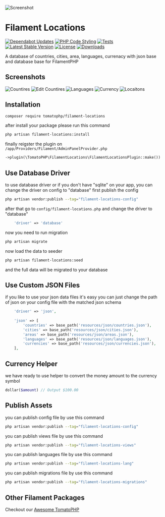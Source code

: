 ![Screenshot](https://raw.githubusercontent.com/tomatophp/filament-locations/master/arts/3x1io-tomato-locations.jpg)

# Filament Locations

[![Dependabot Updates](https://github.com/tomatophp/filament-locations/actions/workflows/dependabot/dependabot-updates/badge.svg)](https://github.com/tomatophp/filament-locations/actions/workflows/dependabot/dependabot-updates)
[![PHP Code Styling](https://github.com/tomatophp/filament-locations/actions/workflows/fix-php-code-styling.yml/badge.svg)](https://github.com/tomatophp/filament-locations/actions/workflows/fix-php-code-styling.yml)
[![Tests](https://github.com/tomatophp/filament-locations/actions/workflows/tests.yml/badge.svg)](https://github.com/tomatophp/filament-locations/actions/workflows/tests.yml)
[![Latest Stable Version](https://poser.pugx.org/tomatophp/filament-locations/version.svg)](https://packagist.org/packages/tomatophp/filament-locations)
[![License](https://poser.pugx.org/tomatophp/filament-locations/license.svg)](https://packagist.org/packages/tomatophp/filament-locations)
[![Downloads](https://poser.pugx.org/tomatophp/filament-locations/d/total.svg)](https://packagist.org/packages/tomatophp/filament-locations)

A database of countries, cities, area, languages, currenacy with json base and database base for FilamentPHP

## Screenshots

![Countires](https://raw.githubusercontent.com/tomatophp/filament-locations/master/arts/country.png)
![Edit Countires](https://raw.githubusercontent.com/tomatophp/filament-locations/master/arts/edit-country.png)
![Languages](https://raw.githubusercontent.com/tomatophp/filament-locations/master/arts/languages.png)
![Currency](https://raw.githubusercontent.com/tomatophp/filament-locations/master/arts/currency.png)
![Locaitons](https://raw.githubusercontent.com/tomatophp/filament-locations/master/arts/locations.png)


## Installation

```bash
composer require tomatophp/filament-locations
```
after install your package please run this command

```bash
php artisan filament-locations:install
```

finally reigster the plugin on `/app/Providers/Filament/AdminPanelProvider.php`

```php
->plugin(\TomatoPHP\FilamentLocations\FilamentLocationsPlugin::make())
```

## Use Database Driver

to use database driver or if you don't have "sqlite" on your app, you can change the driver on config to "database" first publish the config


```bash
php artisan vendor:publish --tag="filament-locations-config"
```

after that go to `config/filament-locations.php` and change the driver to "database"

```php
    'driver' => 'database'
```

now you need to run migration

```bash
php artisan migrate
```

now load the data to seeder

```bash
php artisan filament-locations:seed
```

and the full data will be migrated to your database

## Use Custom JSON Files

if you like to use your json data files it's easy you can just change the path of json on your config file with the matched json schema

```php
    'driver' => 'json',
    
    'json' => [
        'countries' => base_path('resources/json/countries.json'),
        'cities' => base_path('resources/json/cities.json'),
        'areas' => base_path('resources/json/areas.json'),
        'languages' => base_path('resources/json/languages.json'),
        'currencies' => base_path('resources/json/currencies.json'),
    ],
```

## Currency Helper

we have ready to use helper to convert the money amount to the currency symbol

```php
dollar($amount) // Output $100.00
```

## Publish Assets

you can publish config file by use this command

```bash
php artisan vendor:publish --tag="filament-locations-config"
```

you can publish views file by use this command

```bash
php artisan vendor:publish --tag="filament-locations-views"
```

you can publish languages file by use this command

```bash
php artisan vendor:publish --tag="filament-locations-lang"
```

you can publish migrations file by use this command

```bash
php artisan vendor:publish --tag="filament-locations-migrations"
```

## Other Filament Packages

Checkout our [Awesome TomatoPHP](https://github.com/tomatophp/awesome)

